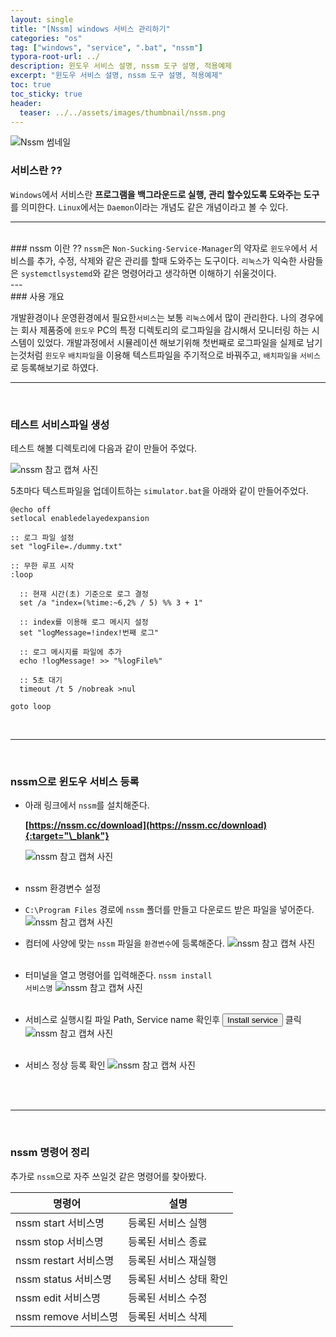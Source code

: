 ```yaml
---
layout: single
title: "[Nssm] windows 서비스 관리하기"
categories: "os"
tag: ["windows", "service", ".bat", "nssm"]
typora-root-url: ../
description: 윈도우 서비스 설명, nssm 도구 설명, 적용예제
excerpt: "윈도우 서비스 설명, nssm 도구 설명, 적용예제"
toc: true
toc_sticky: true
header:
  teaser: ../../assets/images/thumbnail/nssm.png
---
```


![Nssm 썸네일](../../assets/images/thumbnail/nssm.png)

### 서비스란 ??

<code>Windows</code>에서 서비스란 **프로그램을 백그라운드로 실행, 관리 할수있도록 도와주는 도구**를 의미한다.
<code>Linux</code>에서는 <code>Daemon</code>이라는 개념도 같은 개념이라고 볼 수 있다.
<br />

---

<br />
### nssm 이란 ??
<code>nssm</code>은 <code>Non-Sucking-Service-Manager</code>의 약자로 <code>윈도우</code>에서 서비스를 추가, 수정, 삭제와 같은 관리를 할때 도와주는 도구이다.
<code>리눅스</code>가 익숙한 사람들은 <code>systemctl</code><code>systemd</code>와 같은 명령어라고 생각하면 이해하기 쉬울것이다.
<br />
---
<br />
### 사용 개요

개발환경이나 운영환경에서 필요한<code>서비스</code>는 보통 <code>리눅스</code>에서 많이 관리한다. 나의 경우에는 회사 제품중에 <code>윈도우</code> PC의 특정 디렉토리의 로그파일을 감시해서 모니터링 하는 시스템이 있었다.
개발과정에서 시뮬레이션 해보기위해 첫번째로 로그파일을 실제로 남기는것처럼 <code>윈도우</code> <code>배치파일</code>을 이용해 텍스트파일을 주기적으로 바꿔주고, <code>배치파일을</code> <code>서비스</code>로 등록해보기로 하였다.
<br />

---

<br />

### 테스트 서비스파일 생성

테스트 해볼 디렉토리에 다음과 같이 만들어 주었다.

<img src="/images/2024-02-06-os-01/01.png " alt="nssm 참고 캡쳐 사진" style="zoom:100%;" />

5초마다 텍스트파일을 업데이트하는 <code>simulator.bat</code>을 아래와 같이 만들어주었다.

```batch
@echo off
setlocal enabledelayedexpansion

:: 로그 파일 설정
set "logFile=./dummy.txt"

:: 무한 루프 시작
:loop

  :: 현재 시간(초) 기준으로 로그 결정
  set /a "index=(%time:~6,2% / 5) %% 3 + 1"

  :: index를 이용해 로그 메시지 설정
  set "logMessage=!index!번째 로그"

  :: 로그 메시지를 파일에 추가
  echo !logMessage! >> "%logFile%"

  :: 5초 대기
  timeout /t 5 /nobreak >nul

goto loop
```

<br />

---

<br />

### nssm으로 윈도우 서비스 등록

- 아래 링크에서 <code>nssm</code>를 설치해준다.

  **[https://nssm.cc/download](https://nssm.cc/download){:target="\_blank"}**

   <img src="/images/2024-02-06-os-01/02.png" alt="nssm 참고 캡쳐 사진" />

   <br />
   <br />

- nssm 환경변수 설정

- <code>C:\Program Files</code> 경로에 <code>nssm</code> 폴더를 만들고 다운로드 받은 파일을 넣어준다.
  <img src="/images/2024-02-06-os-01/03.png" alt="nssm 참고 캡쳐 사진" />
  <br />
- 컴터에 사양에 맞는 <code>nssm</code> 파일을 <code>환경변수</code>에 등록해준다.
  <img src="/images/2024-02-06-os-01/04.png" alt="nssm 참고 캡쳐 사진" />
  <br />
  <br />

- 터미널을 열고 명령어를 입력해준다. <code>nssm install 서비스명</code>
  <img src="/images/2024-02-06-os-01/05.png" alt="nssm 참고 캡쳐 사진" />
  <br />
  <br />
- 서비스로 실행시킬 파일 Path, Service name 확인후 <button>Install service</button> 클릭
  <img src="/images/2024-02-06-os-01/06.png" alt="nssm 참고 캡쳐 사진"/>
  <br />
  <br />
- 서비스 정상 등록 확인
  <img src="/images/2024-02-06-os-01/07.png" alt="nssm 참고 캡쳐 사진" />
  <br />
  <br />

<br />

---

<br />

### nssm 명령어 정리

추가로 <code>nssm</code>으로 자주 쓰일것 같은 명령어를 찾아봤다.

<table  class="min-width">
  <thead>
    <tr>
      <th>명령어</th>
      <th>설명</th>
    </tr>
  </thead>
  <tbody>
    <tr>
      <td>nssm start 서비스명</td>
      <td>등록된 서비스 실행</td>
    </tr>
	    <tr>
      <td>nssm stop 서비스명</td>
      <td>등록된 서비스 종료</td>
    </tr>
	    <tr>
      <td>nssm restart 서비스명</td>
      <td>등록된 서비스 재실행</td>
    </tr>
	    <tr>
      <td>nssm status 서비스명</td>
      <td>등록된 서비스 상태 확인</td>
    </tr>
	    <tr>
      <td>nssm edit 서비스명</td>
      <td>등록된 서비스 수정</td>
    </tr>
	    <tr>
      <td>nssm remove 서비스명</td>
      <td>등록된 서비스 삭제</td>
    </tr>
  </tbody>
</table>
